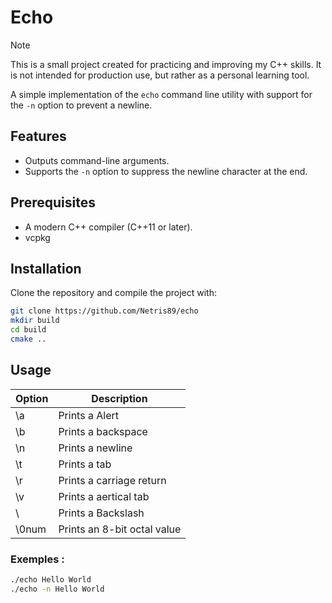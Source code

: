 # Echo

> [!NOTE]
> This is a small project created for practicing and improving my C++ skills. It is not intended for production use, but rather as a personal learning tool.

A simple implementation of the `echo` command line utility with support for the `-n` option to prevent a newline. 

## Features

- Outputs command-line arguments.
- Supports the `-n` option to suppress the newline character at the end.

## Prerequisites

- A modern C++ compiler (C++11 or later).
- vcpkg

## Installation

Clone the repository and compile the project with:

```sh
git clone https://github.com/Netris89/echo
mkdir build
cd build
cmake ..
```

## Usage

| Option | Description |
|--------|-------------|
| \a | Prints a Alert  |
| \b | Prints a backspace |
| \n | Prints a newline |
| \t | Prints a tab |
| \r | Prints a carriage return |
| \v | Prints a aertical tab |
| \\ | Prints a Backslash |
| \0num | Prints an 8-bit octal value |

### Exemples :
```sh
./echo Hello World
./echo -n Hello World
```